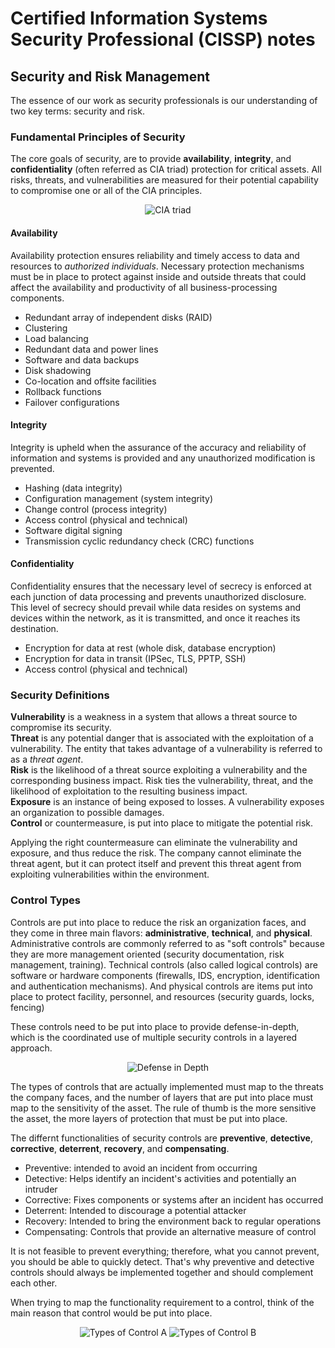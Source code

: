 # Certified Information Systems Security Professional (CISSP) notes

## Security and Risk Management
The essence of our work as security professionals is our understanding of two key terms: security and risk.

### Fundamental Principles of Security
The core goals of security, are to provide __availability__, __integrity__, and __confidentiality__ (often referred as CIA triad) protection for critical assets. All risks, threats, and vulnerabilities are measured for their potential capability to compromise one or all of the CIA principles.

<p align="center">
  <img src="https://raw.githubusercontent.com/halenai/cissp-notes/master/images/CIA_triad.jpg" alt="CIA triad">
</p>

#### Availability
Availability protection ensures reliability and timely access to data and resources to _authorized individuals_. Necessary protection mechanisms must be in place to protect against inside and outside threats that could affect the availability and productivity of all business-processing components.
* Redundant array of independent disks (RAID)
* Clustering
* Load balancing
* Redundant data and power lines
* Software and data backups
* Disk shadowing
* Co-location and offsite facilities
* Rollback functions 
* Failover configurations

#### Integrity
Integrity is upheld when the assurance of the accuracy and reliability of information and systems is provided and any unauthorized modification is prevented.
* Hashing (data integrity)
* Configuration management (system integrity)
* Change control (process integrity)
* Access control (physical and technical)
* Software digital signing
* Transmission cyclic redundancy check (CRC) functions

#### Confidentiality
Confidentiality ensures that the necessary level of secrecy is enforced at each junction of data processing and prevents unauthorized disclosure. This level of secrecy should prevail while data resides on systems and devices within the network, as it is transmitted, and once it reaches its destination.
* Encryption for data at rest (whole disk, database encryption)
* Encryption for data in transit (IPSec, TLS, PPTP, SSH)
* Access control (physical and technical)

### Security Definitions
__Vulnerability__ is a weakness in a system that allows a threat source to compromise its security.  
__Threat__ is any potential danger that is associated with the exploitation of a vulnerability. The entity that takes advantage of a vulnerability is referred to as a _threat agent_.  
__Risk__ is the likelihood of a threat source exploiting a vulnerability and the corresponding business impact. Risk ties the vulnerability, threat, and the likelihood of exploitation to the resulting business impact.  
__Exposure__ is an instance of being exposed to losses. A vulnerability exposes an organization to possible damages.  
__Control__ or countermeasure, is put into place to mitigate the potential risk.

Applying the right countermeasure can eliminate the vulnerability and exposure, and thus reduce the risk. The company cannot eliminate the threat agent, but it can protect itself and prevent this threat agent from exploiting vulnerabilities within the environment.

### Control Types
Controls are put into place to reduce the risk an organization faces, and they come in three main flavors: __administrative__, __technical__, and __physical__. Administrative controls are commonly referred to as "soft controls" because they are more management oriented (security documentation, risk management, training). Technical controls (also called logical controls) are software or hardware components (firewalls, IDS, encryption, identification and authentication mechanisms). And physical controls are items put into place to protect facility, personnel, and resources (security guards, locks, fencing)

These controls need to be put into place to provide defense-in-depth, which is the coordinated use of multiple security controls in a layered approach.

<p align="center">
  <img src="https://raw.githubusercontent.com/halenai/cissp-notes/master/images/defense_in_depth.jpg" alt="Defense in Depth">
</p>

The types of controls that are actually implemented must map to the threats the company faces, and the number of layers that are put into place must map to the sensitivity of the asset. The rule of thumb is the more sensitive the asset, the more layers of protection that must be put into place.

The differnt functionalities of security controls are __preventive__, __detective__, __corrective__, __deterrent__, __recovery__, and __compensating__.
* Preventive: intended to avoid an incident from occurring
* Detective: Helps identify an incident's activities and potentially an intruder
* Corrective: Fixes components or systems after an incident has occurred
* Deterrent: Intended to discourage a potential attacker
* Recovery: Intended to bring the environment back to regular operations
* Compensating: Controls that provide an alternative measure of control

It is not feasible to prevent everything; therefore, what you cannot prevent, you should be able to quickly detect. That's why preventive and detective controls should always be implemented together and should complement each other.

When trying to map the functionality requirement to a control, think of the main reason that control would be put into place.

<p align="center">
  <img src="https://raw.githubusercontent.com/halenai/cissp-notes/master/images/types_of_control.jpg" alt="Types of Control A">
  <img src="https://raw.githubusercontent.com/halenai/cissp-notes/master/images/types_of_control_2.jpg" alt="Types of Control B">
</p>
